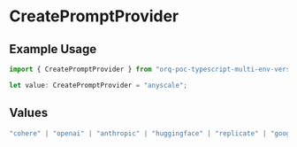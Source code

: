 # CreatePromptProvider

## Example Usage

```typescript
import { CreatePromptProvider } from "orq-poc-typescript-multi-env-version/models/operations";

let value: CreatePromptProvider = "anyscale";
```

## Values

```typescript
"cohere" | "openai" | "anthropic" | "huggingface" | "replicate" | "google" | "google-ai" | "azure" | "aws" | "anyscale" | "perplexity" | "groq" | "fal" | "leonardoai" | "nvidia"
```